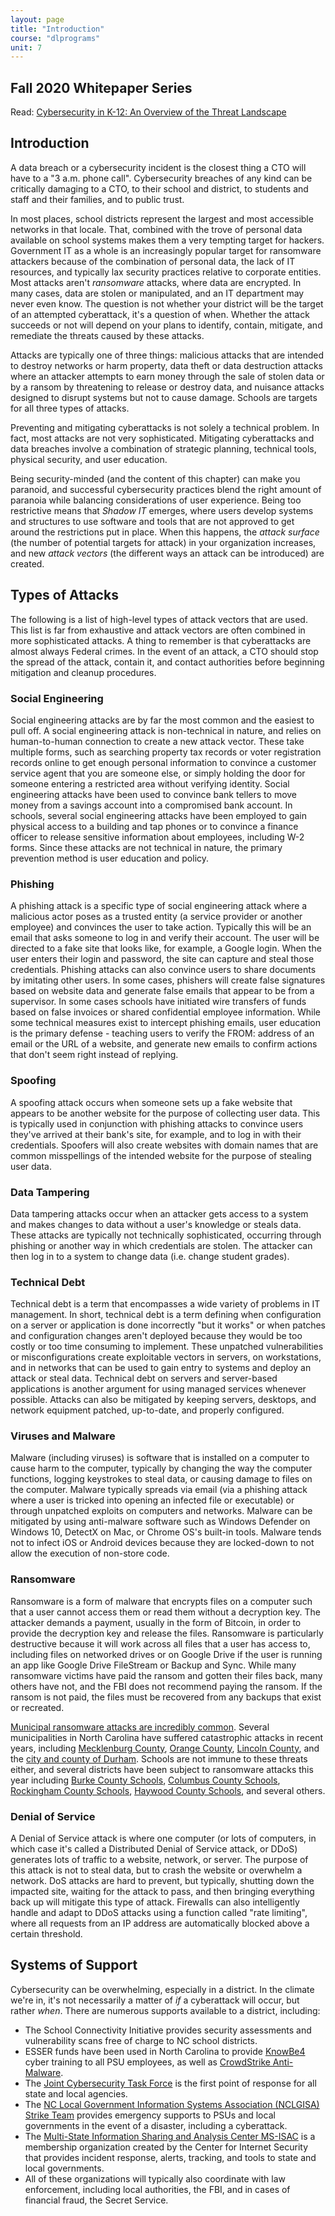 ```yaml
---
layout: page
title: "Introduction"
course: "dlprograms"
unit: 7
---
```

## Fall 2020 Whitepaper Series
Read: [Cybersecurity in K-12: An Overview of the Threat Landscape][1]

## Introduction
A data breach or a cybersecurity incident is the closest thing a CTO will have to a "3 a.m. phone call". Cybersecurity breaches of any kind can be critically damaging to a CTO, to their school and district, to students and staff and their families, and to public trust. 

In most places, school districts represent the largest and most accessible networks in that locale. That, combined with the trove of personal data available on school systems makes them a very tempting target for hackers. Government IT as a whole is an increasingly popular target for ransomware attackers because of the combination of personal data, the lack of IT resources, and typically lax security practices relative to corporate entities. Most attacks aren't _ransomware_ attacks, where data are encrypted. In many cases, data are stolen or manipulated, and an IT department may never even know. The question is not whether your district will be the target of an attempted cyberattack, it's a question of when. Whether the attack succeeds or not will depend on your plans to identify, contain, mitigate, and remediate the threats caused by these attacks.
  
Attacks are typically one of three things: malicious attacks that are intended to destroy networks or harm property, data theft or data destruction attacks where an attacker attempts to earn money through the sale of stolen data or by a ransom by threatening to release or destroy data, and nuisance attacks designed to disrupt systems but not to cause damage. Schools are targets for all three types of attacks.

Preventing and mitigating cyberattacks is not solely a technical problem. In fact, most attacks are not very sophisticated. Mitigating cyberattacks and data breaches involve a combination of strategic planning, technical tools, physical security, and user education.

Being security-minded (and the content of this chapter) can make you paranoid, and successful cybersecurity practices blend the right amount of paranoia while balancing considerations of user experience. Being too restrictive means that _Shadow IT_ emerges, where users develop systems and structures to use software and tools that are not approved to get around the restrictions put in place. When this happens, the _attack surface_ (the number of potential targets for attack) in your organization increases, and new _attack vectors_ (the different ways an attack can be introduced) are created. 

## Types of Attacks
The following is a list of high-level types of attack vectors that are used. This list is far from exhaustive and attack vectors are often combined in more sophisticated attacks. A thing to remember is that cyberattacks are almost always Federal crimes. In the event of an attack, a CTO should stop the spread of the attack, contain it, and contact authorities before beginning mitigation and cleanup procedures.

### Social Engineering
Social engineering attacks are by far the most common and the easiest to pull off. A social engineering attack is non-technical in nature, and relies on human-to-human connection to create a new attack vector. These take multiple forms, such as searching property tax records or voter registration records online to get enough personal information to convince a customer service agent that you are someone else, or simply holding the door for someone entering a restricted area without verifying identity. Social engineering attacks have been used to convince bank tellers to move money from a savings account into a compromised bank account. In schools, several social engineering attacks have been employed to gain physical access to a building and tap phones or to convince a finance officer to release sensitive information about employees, including W-2 forms. Since these attacks are not technical in nature, the primary prevention method is user education and policy.

### Phishing
A phishing attack is a specific type of social engineering attack where a malicious actor poses as a trusted entity (a service provider or another employee) and convinces the user to take action. Typically this will be an email that asks someone to log in and verify their account. The user will be directed to a fake site that looks like, for example, a Google login. When the user enters their login and password, the site can capture and steal those credentials. Phishing attacks can also convince users to share documents by imitating other users. In some cases, phishers will create false signatures based on website data and generate false emails that appear to be from a supervisor. In some cases schools have initiated wire transfers of funds based on false invoices or shared confidential employee information. While some technical measures exist to intercept phishing emails, user education is the primary defense - teaching users to verify the FROM: address of an email or the URL of a website, and generate new emails to confirm actions that don't seem right instead of replying. 

### Spoofing
A spoofing attack occurs when someone sets up a fake website that appears to be another website for the purpose of collecting user data. This is typically used in conjunction with phishing attacks to convince users they've arrived at their bank's site, for example, and to log in with their credentials. Spoofers will also create websites with domain names that are common misspellings of the intended website for the purpose of stealing user data.

### Data Tampering
Data tampering attacks occur when an attacker gets access to a system and makes changes to data without a user's knowledge or steals data. These attacks are typically not technically sophisticated, occurring through phishing or another way in which credentials are stolen. The attacker can then log in to a system to change data (i.e. change student grades). 

### Technical Debt
Technical debt is a term that encompasses a wide variety of problems in IT management. In short, technical debt is a term defining when configuration on a server or application is done incorrectly "but it works" or when patches and configuration changes aren't deployed because they would be too costly or too time consuming to implement. These unpatched vulnerabilities or misconfigurations create exploitable vectors in servers, on workstations, and in networks that can be used to gain entry to systems and deploy an attack or steal data. Technical debt on servers and server-based applications is another argument for using managed services whenever possible. Attacks can also be mitigated by keeping servers, desktops, and network equipment patched, up-to-date, and properly configured. 

### Viruses and Malware
Malware (including viruses) is software that is installed on a computer to cause harm to the computer, typically by changing the way the computer functions, logging keystrokes to steal data, or causing damage to files on the computer. Malware typically spreads via email (via a phishing attack where a user is tricked into opening an infected file or executable) or through unpatched exploits on computers and networks. Malware can be mitigated by using anti-malware software such as Windows Defender on Windows 10, DetectX on Mac, or Chrome OS's built-in tools. Malware tends not to infect iOS or Android devices because they are locked-down to not allow the execution of non-store code. 

### Ransomware
Ransomware is a form of malware that encrypts files on a computer such that a user cannot access them or read them without a decryption key. The attacker demands a payment, usually in the form of Bitcoin, in order to provide the decryption key and release the files. Ransomware is particularly destructive because it will work across all files that a user has access to, including files on networked drives or on Google Drive if the user is running an app like Google Drive FileStream or Backup and Sync. While many ransomware victims have paid the ransom and gotten their files back, many others have not, and the FBI does not recommend paying the ransom. If the ransom is not paid, the files must be recovered from any backups that exist or recreated.

[Municipal ransomware attacks are incredibly common][2]. Several municipalities in North Carolina have suffered catastrophic attacks in recent years, including [Mecklenburg County][3], [Orange County][4], [Lincoln County][5], and the [city and county of Durham][6]. Schools are not immune to these threats either, and several districts have been subject to ransomware attacks this year including [Burke County Schools][7], [Columbus County Schools][8], [Rockingham County Schools][9], [Haywood County Schools][10], and several others. 

### Denial of Service
A Denial of Service attack is where one computer (or lots of computers, in which case it's called a Distributed Denial of Service attack, or DDoS) generates lots of traffic to a website, network, or server. The purpose of this attack is not to steal data, but to crash the website or overwhelm a network. DoS attacks are hard to prevent, but typically, shutting down the impacted site, waiting for the attack to pass, and then bringing everything back up will mitigate this type of attack. Firewalls can also intelligently handle and adapt to DDoS attacks using a function called "rate limiting", where all requests from an IP address are automatically blocked above a certain threshold. 

## Systems of Support  
Cybersecurity can be overwhelming, especially in a district. In the climate we're in, it's not necessarily a matter of *if* a cyberattack will occur, but rather *when*. There are numerous supports available to a district, including:
* The School Connectivity Initiative provides security assessments and vulnerability scans free of charge to NC school districts.
* ESSER funds have been used in North Carolina to provide [KnowBe4](https://www.knowbe4.com/?hsLang=en) cyber training to all PSU employees, as well as [CrowdStrike Anti-Malware](https://www.crowdstrike.com/products/bundles/falcon-pro/).
* The [Joint Cybersecurity Task Force](https://governor.nc.gov/news/press-releases/2022/03/16/governor-cooper-signs-executive-order-establishing-state-north-carolina-joint-cybersecurity-task) is the first point of response for all state and local agencies.
* The [NC Local Government Information Systems Association (NCLGISA) Strike Team](https://www.nclgisa.org/page/strike-team) provides emergency supports to PSUs and local governments in the event of a disaster, including a cyberattack.
* The [Multi-State Information Sharing and Analysis Center MS-ISAC](https://www.cisecurity.org/ms-isac) is a membership organization created by the Center for Internet Security that provides incident response, alerts, tracking, and tools to state and local governments. 
* All of these organizations will typically also coordinate with law enforcement, including local authorities, the FBI, and in cases of financial fraud, the Secret Service. 

[1]:	https://www.fi.ncsu.edu/resources/cybersecurity-in-k-12-an-overview-of-the-threat-landscape/
[2]:	https://statescoop.com/Ransomware-Map/
[3]:	https://www.charlotteobserver.com/news/politics-government/article189428824.html
[4]:	https://statescoop.com/orange-county-n-c-recovering-from-ransomware-attack/
[5]:	https://www.wcnc.com/article/news/crime/ransomware-attack-in-lincoln-county-for-2nd-time/275-4ea0de54-d9dc-4f89-924f-04c870af0e8a
[6]:	https://www.forbes.com/sites/daveywinder/2020/03/10/two-russian-ransomware-attacks-take-down-north-carolina-city-and-county-government-systems/#5a773c2588fa
[7]:	https://www.morganton.com/news/education/bcps-targeted-in-cyber-threat/article_95b3e3d7-e806-501f-be0d-d0e3568af193.html
[8]:	https://www.wwaytv3.com/2019/10/18/virus-disrupts-internet-phone-lines-at-columbus-county-schools/
[9]:	https://thejournal.com/articles/2018/01/12/nc-district-hit-with-malware.aspx
[10]:	https://wlos.com/news/local/haywood-county-schools-closed-after-ransomware-attack